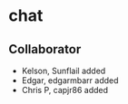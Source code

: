 # chat

## Collaborator

- Kelson, Sunflail added
- Edgar, edgarmbarr added
- Chris P, capjr86 added